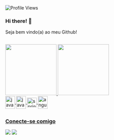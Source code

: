![Profile Views](http://estruyf-github.azurewebsites.net/api/VisitorHit?user=anagjorge&repo=anagjorge&countColorcountColor)

### Hi there! 👋

Seja bem vindo(a) ao meu Github!
##

<div>
  <a href=https://github.com/anagjorge>
  <img height="160em" src="https://github-readme-stats.vercel.app/api?username=anagjorge&show_icons=true&theme=dracula&include_all_commits=true&count_private=true"/>
  <img height="160em" src="https://github-readme-stats.vercel.app/api/top-langs/?username=anagjorge&layout=compact&langs_count=7&theme=dracula"/>
</div>
<div> 
  <img align="center" src="https://icongr.am/devicon/java-original.svg?size=128&color=currentColor" height="40" width="30" alt="java"/>
  <img align="center" src="https://icongr.am/devicon/javascript-original.svg?size=128&color=currentColor" height="40" width="30" alt="javascript"/>
  <img align="center" src="https://www.vectorlogo.zone/logos/springio/springio-icon.svg" height="30" width="30" alt="springboot"/>
  <img align="center" src="https://icongr.am/devicon/angularjs-original.svg?size=128&color=currentColor" height="40" width="30" alt="angular"/>
  
  
</div>
  
  ##

### Conecte-se comigo
<div>
  <a href = "mailto:anadegj@gmail.com"><img src="https://img.shields.io/badge/-Gmail-%23333?style=for-the-badge&logo=gmail&logoColor=white" target="_blank"></a>
  <a href="https://www.linkedin.com/in/ana-jessica-jorge/" target="_blank"><img src="https://img.shields.io/badge/-LinkedIn-%230077B5?style=for-the-badge&logo=linkedin&logoColor=white" target="_blank"></a> 
</div>

